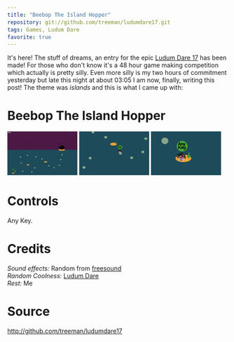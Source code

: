 ```yaml
---
title: "Beebop The Island Hopper"
repository: git://github.com/treeman/ludumdare17.git
tags: Games, Ludum Dare
favorite: true
---
```


It's here! The stuff of dreams, an entry for the epic [Ludum Dare 17][id] has been made! For those who don't know it's a 48 hour game making competition which actually is pretty silly. Even more silly is my two hours of commitment yesterday but late this night at about 03:05 I am now, finally, writing this post! The theme was *islands* and this is what I came up with:

# Beebop The Island Hopper

![](/images/games/thumbs/beepo1.png)  ![](/images/games/thumbs/beepo2.png)  ![](/images/games/thumbs/beepo3.png)

# Controls

Any Key.

# Credits

*Sound effects:* Random from [freesound](http://www.freesound.org/)  
*Random Coolness:* [Ludum Dare][id]   
*Rest:* Me

# Source

<http://github.com/treeman/ludumdare17>

[id]: http://www.ludumdare.com/
